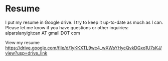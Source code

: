 # Resume
I put my resume in Google drive. I try to keep it up-to-date as much as I can. Please let me know if you have questions or other inquiries:
alparslanyigitcan AT gmail DOT com

View my resume <a href="https://drive.google.com/file/d/1yKKXTL9wc4_wXWsYHycQvkDGxo1U7sKJ/view?usp=drive_link" target="_blank">https://drive.google.com/file/d/1yKKXTL9wc4_wXWsYHycQvkDGxo1U7sKJ/view?usp=drive_link</a>
